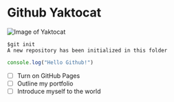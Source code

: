 # Github Yaktocat

![Image of Yaktocat](https://octodex.github.com/images/yaktocat.png)

```
$git init
A new repository has been initialized in this folder
```
```javascript
console.log("Hello Github!")
```

- [ ] Turn on GitHub Pages
- [ ] Outline my portfolio
- [ ] Introduce myself to the world
